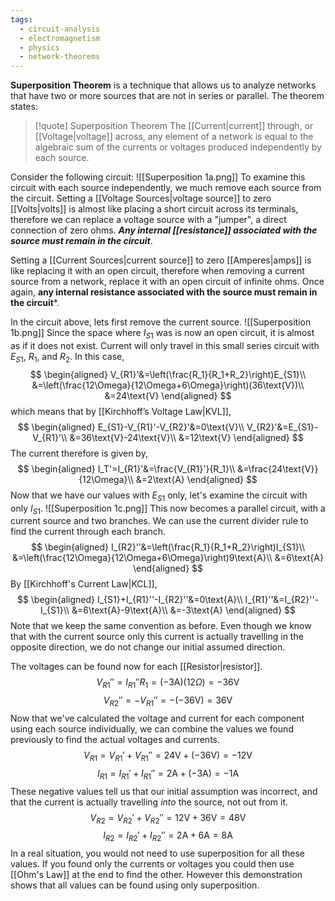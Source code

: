 ```yaml
---
tags:
  - circuit-analysis
  - electromagnetism
  - physics
  - network-theorems
---
```

**Superposition Theorem** is a technique that allows us to analyze networks that have two or more sources that are not in series or parallel. The theorem states:

> [!quote] Superposition Theorem
> The [[Current|current]] through, or [[Voltage|voltage]] across, any element of a network is equal to the algebraic sum of the currents or voltages produced independently by each source.

Consider the following circuit:
![[Superposition 1a.png]]
To examine this circuit with each source independently, we much remove each source from the circuit. Setting a [[Voltage Sources|voltage source]] to zero [[Volts|volts]] is almost like placing a short circuit across its terminals, therefore we can replace a voltage source with a "jumper", a direct connection of zero ohms. ***Any internal [[resistance]] associated with the source must remain in the circuit***. 

Setting a [[Current Sources|current source]] to zero [[Amperes|amps]] is like replacing it with an open circuit, therefore when removing a current source from a network, replace it with an open circuit of infinite ohms. Once again, **any internal resistance associated with the source must remain in the circuit***.

In the circuit above, lets first remove the current source.
![[Superposition 1b.png]]
Since the space where $I_{S1}$ was is now an open circuit, it is almost as if it does not exist. Current will only travel in this small series circuit with $E_{S1}$, $R_1$, and $R_2$. In this case,
$$
\begin{aligned}
	V_{R1}'&=\left(\frac{R_1}{R_1+R_2}\right)E_{S1}\\
	&=\left(\frac{12\Omega}{12\Omega+6\Omega}\right)(36\text{V})\\
	&=24\text{V}
\end{aligned}
$$
which means that by [[Kirchhoff’s Voltage Law|KVL]],
$$
\begin{aligned}
	E_{S1}-V_{R1}'-V_{R2}'&=0\text{V}\\
	V_{R2}'&=E_{S1}-V_{R1}'\\
	&=36\text{V}-24\text{V}\\
	&=12\text{V}
\end{aligned}
$$
The current therefore is given by,
$$
\begin{aligned}
	I_T'=I_{R1}'&=\frac{V_{R1}'}{R_1}\\
	&=\frac{24\text{V}}{12\Omega}\\
	&=2\text{A}
\end{aligned}
$$
Now that we have our values with $E_{S1}$ only, let's examine the circuit with only $I_{S1}$.
![[Superposition 1c.png]]
This now becomes a parallel circuit, with a current source and two branches. We can use the current divider rule to find the current through each branch.
$$
\begin{aligned}
	I_{R2}''&=\left(\frac{R_1}{R_1+R_2}\right)I_{S1}\\
	&=\left(\frac{12\Omega}{12\Omega+6\Omega}\right)9\text{A}\\
	&=6\text{A}
\end{aligned}
$$
By [[Kirchhoff's Current Law|KCL]],
$$
\begin{aligned}
	I_{S1}+I_{R1}''-I_{R2}''&=0\text{A}\\
	I_{R1}''&=I_{R2}''-I_{S1}\\
	&=6\text{A}-9\text{A}\\
	&=-3\text{A}
\end{aligned}
$$
Note that we keep the same convention as before. Even though we know that with the current source only this current is actually travelling in the opposite direction, we do not change our initial assumed direction.

The voltages can be found now for each [[Resistor|resistor]].
$$
	V_{R1}''=I_{R1}''R_1=(-3\text{A})(12\Omega)=-36\text{V}
$$
$$
	V_{R2}''=-V_{R1}''=-(-36\text{V})=36\text{V}
$$
Now that we've calculated the voltage and current for each component using each source individually, we can combine the values we found previously to find the actual voltages and currents.
$$
	V_{R1}=V_{R1}'+V_{R1}''=24\text{V}+(-36\text{V})=-12\text{V}
$$
$$
	I_{R1}=I_{R1}'+I_{R1}''=2\text{A}+(-3\text{A})=-1\text{A}
$$
These negative values tell us that our initial assumption was incorrect, and that the current is actually travelling *into* the source, not out from it.
$$
	V_{R2}=V_{R2}'+V_{R2}''=12\text{V}+36\text{V}=48\text{V}
$$
$$
	I_{R2}=I_{R2}'+I_{R2}''=2\text{A}+6\text{A}=8\text{A}
$$
In a real situation, you would not need to use superposition for all these values. If you found only the currents or voltages you could then use [[Ohm's Law]] at the end to find the other. However this demonstration shows that all values can be found using only superposition.